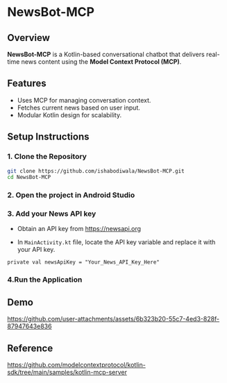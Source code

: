 # NewsBot-MCP

## Overview

**NewsBot-MCP** is a Kotlin-based conversational chatbot that delivers real-time news content using the **Model Context Protocol (MCP)**. 

## Features

- Uses MCP for managing conversation context.
- Fetches current news based on user input.
- Modular Kotlin design for scalability.

## Setup Instructions

### 1. Clone the Repository

```bash
git clone https://github.com/ishabodiwala/NewsBot-MCP.git
cd NewsBot-MCP
```
### 2. Open the project in Android Studio

### 3. Add your News API key

- Obtain an API key from https://newsapi.org

- In `MainActivity.kt` file, locate the API key variable and replace it with your API key.
```
private val newsApiKey = "Your_News_API_Key_Here"
```
### 4.Run the Application

## Demo

https://github.com/user-attachments/assets/6b323b20-55c7-4ed3-828f-87947643e836

## Reference

https://github.com/modelcontextprotocol/kotlin-sdk/tree/main/samples/kotlin-mcp-server
